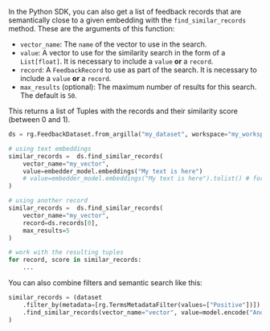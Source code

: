 In the Python SDK, you can also get a list of feedback records that are semantically close to a given embedding with the `find_similar_records` method. These are the arguments of this function:

- `vector_name`: The `name` of the vector to use in the search.
- `value`: A vector to use for the similarity search in the form of a `List[float]`. It is necessary to include a `value` **or** a `record`.
- `record`: A `FeedbackRecord` to use as part of the search. It is necessary to include a `value` **or** a `record`.
- `max_results` (optional): The maximum number of results for this search. The default is `50`.

This returns a list of Tuples with the records and their similarity score (between 0 and 1).

```python
ds = rg.FeedbackDataset.from_argilla("my_dataset", workspace="my_workspace")

# using text embeddings
similar_records =  ds.find_similar_records(
    vector_name="my_vector",
    value=embedder_model.embeddings("My text is here")
    # value=embedder_model.embeddings("My text is here").tolist() # for numpy arrays
)

# using another record
similar_records =  ds.find_similar_records(
    vector_name="my_vector",
    record=ds.records[0],
    max_results=5
)

# work with the resulting tuples
for record, score in similar_records:
    ...
```

You can also combine filters and semantic search like this:

```python
similar_records = (dataset
    .filter_by(metadata=[rg.TermsMetadataFilter(values=["Positive"])])
    .find_similar_records(vector_name="vector", value=model.encode("Another text").tolist())
)
```
